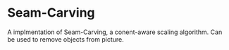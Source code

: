 # Seam-Carving

A implmentation of Seam-Carving, a conent-aware scaling algorithm. Can be used to remove objects from picture. 
